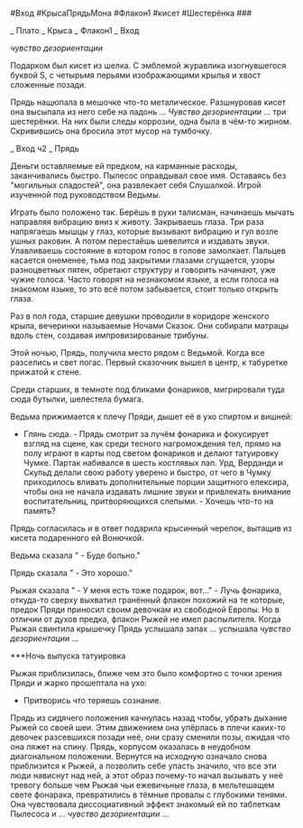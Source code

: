  #Вход #КрысаПрядьМона #Флакон1 #кисет #Шестерёнка ###

_ Плато _ Крыса _ Флакон1 _ Вход

 *чувство дезориентации* 

Подарком был кисет из шелка. С эмблемой журавлика изогнувшегося буквой S, с четырьмя перьями изображающими крылья и хвост сложенные позади.

Прядь нащюпала в мешочке что-то металическое. Разшнуровав кисет она высыпала из него себе на ладонь ...
*Чувство дезориентации*
... три шестерёнки. На них были следы коррозии, одна была в чём-то жирном. Скривившись она бросила этот мусор на тумбочку.














_ Вход ч2 _ Прядь

Деньги оставляемые ей предком, на карманные расходы, заканчивались быстро. Пылесос оправдывал свое имя. Оставаясь без "могильных сладостей", она развлекает себя Слушалкой. Игрой изученной под руководством Ведьмы.

Играть было положено так. Берёшь в руки талисман, начинаешь мычать направляя вибрацию вниз к животу. Закрываешь глаза. Три раза напрягаешь мышцы у глаз, которые вызывают вибрацию и гул возле ушных раковин. А потом перестаёшь шевелится и издавать звуки. Улавливаешь состояние в котором голос в голове замолкает. Пальцев касается онеменее, тьма под закрытими глазами сгущается, узоры разноцветных пятен, обретают структуру и говорить начинают, уже чужие голоса. Часто говорят на незнакомом языке, а если голоса на знакомом языке, то это всё потом забывается, стоит только открыть глаза.

Раз в пол года, старшие девушки проводили в коридоре женского крыла, вечеринки называемые Ночами Сказок. Они собирали матрацы вдоль стен, создавая импровизированые трибуны. 

Этой ночью, Прядь, получила место рядом с Ведьмой. Когда все разселись и свет погас. Первый сказочник вышел в центр, к табуретке прижатой к стене.

Среди старших, в темноте под бликами фонариков, мигрировали туда сюда бутылки, шелестела бумага.

Ведьма прижимается к плечу Пряди, дышет её в ухо спиртом и вишней:
- Глянь сюда. - Прядь смотрит за лучём фонарика и фокусирует взгляд на сцене, как среди тесного нагромождения тел, прямо на полу играют в карты под светом фонариков и делают татуировку Чумке. Партак набивался в шесть костлявых лап. Урд, Верданди и Скульд делали свою работу уверено и быстро, от чего в Чумку приходилось вливать дополнительные порции защитного елексира, чтобы она не начала издавать лишние звуки и привлекать внимание воспитательниц, притворяющихся слепыми. - Хочешь что-то на память?

Прядь согласилась и в ответ подарила крысинный черепок, вытащив из кисета подаренного ей Вонючкой.

Ведьма сказала " - Буде больно."

Прядь сказала " - Это хорошо."

Рыжая сказала " - У меня есть тоже подарок, вот..." - Лучь фонарика, откуда-то сверху выхватил гранённый флакон похожий на те которые, предок Пряди приносил своим девочкам из свободной Европы. Но в отличии от духов предка, флакон Рыжей не имел распылителя. Когда Рыжая свинтила крышечку Прядь услышала запах ... услышала *чувство дезориентации* ... 


***Ночь выпуска татуировка

Рыжая приблизилась, ближе чем это было комфортно с точки зрения Пряди и жарко прошептала на ухо:

- Притворись что теряешь сознание.

Прядь из сидячего положения качнулась назад чтобы, убрать дыхание Рыжей со своей шеи. Этим движением она упёрлась в плечи каких-то девочек разсевшихся позади неё, они сразу сменили позы, ожидая что она ляжет на спину. Прядь, корпусом оказалась в неудобном диагональном положении. Вернутся на исходную означало снова приблизится к Рыжей, а позволить себе упасть значило, что все эти люди нависнут над ней, а этот образ почему-то начал вызывать у неё тревогу больше чем Рыжая чьи ежевичьные глаза, в мельтешащем свете фонарака, превратились в тёмные провалы с глубокими тенями. Она чувствовала диссоциативный эффект знакомый ей по таблеткам Пылесоса и ...  *чувство дезориентации* ...













